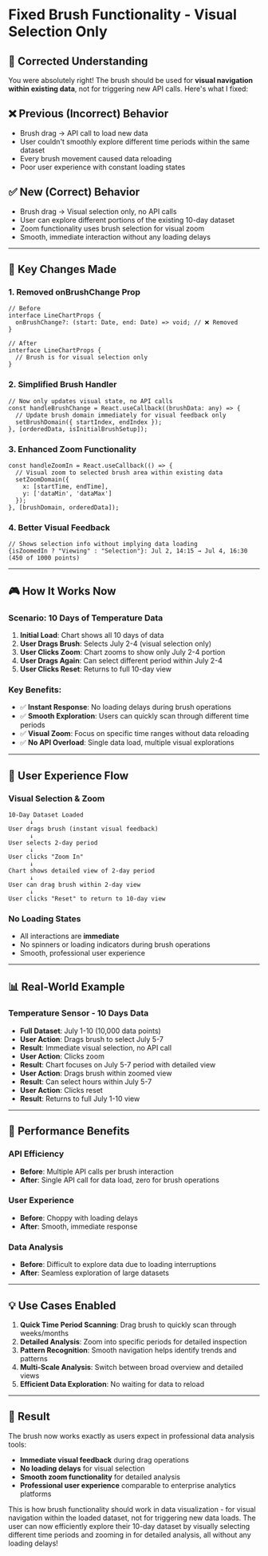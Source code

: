 # Fixed Brush Functionality - Visual Selection Only

## 🎯 **Corrected Understanding**

You were absolutely right! The brush should be used for **visual navigation within existing data**, not for triggering new API calls. Here's what I fixed:

## ❌ **Previous (Incorrect) Behavior**
- Brush drag → API call to load new data
- User couldn't smoothly explore different time periods within the same dataset
- Every brush movement caused data reloading
- Poor user experience with constant loading states

## ✅ **New (Correct) Behavior**
- Brush drag → Visual selection only, no API calls
- User can explore different portions of the existing 10-day dataset
- Zoom functionality uses brush selection for visual zoom
- Smooth, immediate interaction without any loading delays

---

## 🔧 **Key Changes Made**

### 1. **Removed onBrushChange Prop**
```tsx
// Before
interface LineChartProps {
  onBrushChange?: (start: Date, end: Date) => void; // ❌ Removed
}

// After  
interface LineChartProps {
  // Brush is for visual selection only
}
```

### 2. **Simplified Brush Handler**
```tsx
// Now only updates visual state, no API calls
const handleBrushChange = React.useCallback((brushData: any) => {
  // Update brush domain immediately for visual feedback only
  setBrushDomain({ startIndex, endIndex });
}, [orderedData, isInitialBrushSetup]);
```

### 3. **Enhanced Zoom Functionality**
```tsx
const handleZoomIn = React.useCallback(() => {
  // Visual zoom to selected brush area within existing data
  setZoomDomain({
    x: [startTime, endTime],
    y: ['dataMin', 'dataMax']
  });
}, [brushDomain, orderedData]);
```

### 4. **Better Visual Feedback**
```tsx
// Shows selection info without implying data loading
{isZoomedIn ? "Viewing" : "Selection"}: Jul 2, 14:15 → Jul 4, 16:30 (450 of 1000 points)
```

---

## 🎮 **How It Works Now**

### **Scenario: 10 Days of Temperature Data**

1. **Initial Load**: Chart shows all 10 days of data
2. **User Drags Brush**: Selects July 2-4 (visual selection only)
3. **User Clicks Zoom**: Chart zooms to show only July 2-4 portion
4. **User Drags Again**: Can select different period within July 2-4
5. **User Clicks Reset**: Returns to full 10-day view

### **Key Benefits**:
- ✅ **Instant Response**: No loading delays during brush operations
- ✅ **Smooth Exploration**: Users can quickly scan through different time periods
- ✅ **Visual Zoom**: Focus on specific time ranges without data reloading
- ✅ **No API Overload**: Single data load, multiple visual explorations

---

## 🎯 **User Experience Flow**

### **Visual Selection & Zoom**
```
10-Day Dataset Loaded
      ↓
User drags brush (instant visual feedback)
      ↓
User selects 2-day period
      ↓
User clicks "Zoom In"
      ↓
Chart shows detailed view of 2-day period
      ↓
User can drag brush within 2-day view
      ↓
User clicks "Reset" to return to 10-day view
```

### **No Loading States**
- All interactions are **immediate**
- No spinners or loading indicators during brush operations
- Smooth, professional user experience

---

## 📊 **Real-World Example**

### **Temperature Sensor - 10 Days Data**
- **Full Dataset**: July 1-10 (10,000 data points)
- **User Action**: Drags brush to select July 5-7
- **Result**: Immediate visual selection, no API call
- **User Action**: Clicks zoom
- **Result**: Chart focuses on July 5-7 period with detailed view
- **User Action**: Drags brush within zoomed view
- **Result**: Can select hours within July 5-7
- **User Action**: Clicks reset
- **Result**: Returns to full July 1-10 view

---

## 🚀 **Performance Benefits**

### **API Efficiency**
- **Before**: Multiple API calls per brush interaction
- **After**: Single API call for data load, zero for brush operations

### **User Experience**
- **Before**: Choppy with loading delays
- **After**: Smooth, immediate response

### **Data Analysis**
- **Before**: Difficult to explore data due to loading interruptions
- **After**: Seamless exploration of large datasets

---

## 💡 **Use Cases Enabled**

1. **Quick Time Period Scanning**: Drag brush to quickly scan through weeks/months
2. **Detailed Analysis**: Zoom into specific periods for detailed inspection
3. **Pattern Recognition**: Smooth navigation helps identify trends and patterns
4. **Multi-Scale Analysis**: Switch between broad overview and detailed views
5. **Efficient Data Exploration**: No waiting for data to reload

---

## 🎉 **Result**

The brush now works exactly as users expect in professional data analysis tools:
- **Immediate visual feedback** during drag operations
- **No loading delays** for visual selection
- **Smooth zoom functionality** for detailed analysis
- **Professional user experience** comparable to enterprise analytics platforms

This is how brush functionality should work in data visualization - for visual navigation within the loaded dataset, not for triggering new data loads. The user can now efficiently explore their 10-day dataset by visually selecting different time periods and zooming in for detailed analysis, all without any loading delays!
